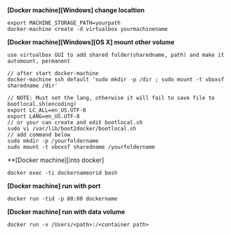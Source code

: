 **[Docker machine][Windows] change localtion**

    export MACHINE_STORAGE_PATH=yourpath
    docker-machine create -d virtualbox yourmachinename

**[Docker machine][Windows][OS X] mount other volume**

    use virtualbox GUI to add shared folder(sharedname, path) and make it automount, permanent
    
    // after start docker-machine
    docker-machine ssh default 'sudo mkdir -p /dir ; sudo mount -t vboxsf sharedname /dir'
    
    // NOTE: Must set the lang, otherwise it will fail to save file to bootlocal.sh(encoding)
    export LC_ALL=en_US.UTF-8
    export LANG=en_US.UTF-8
    // or your can create and edit bootlocal.sh
    sudo vi /var/lib/boot2docker/bootlocal.sh
    // add command below
    sudo mkdir -p /yourfoldername
    sudo mount -t vboxsf sharedname /yourfoldername
    
**[Docker machine][into docker]

    docker exec -ti dockernameorid bash

**[Docker machine] run with port**

    docker run -tid -p 80:80 dockername

**[Docker machine] run with data volume**

    docker run -v /Users/<path>:/<container path> 
